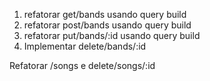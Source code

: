 1. refatorar get/bands usando query build
2. refatorar post/bands usando query build
3. refatorar put/bands/:id usando query build
5. Implementar delete/bands/:id

Refatorar /songs e delete/songs/:id

